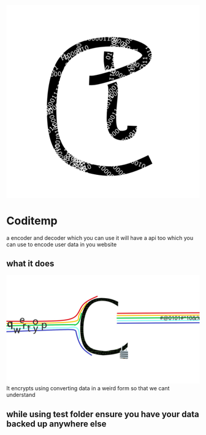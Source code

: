 ![codeitemp logo](codeitemp.png)
# Coditemp 
a encoder and decoder which you can use it will have a api too which you can use to encode user data in you website
## what it does
![codeitemp representation](represent.jpg)
It encrypts using converting data in a weird form so that we cant understand
## while using test folder ensure you have your data backed up anywhere else
